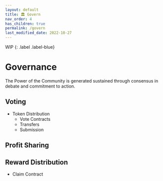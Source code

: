 ```yaml
---
layout: default
title: 🏛️ Govern
nav_order: 4
has_children: true
permalink: /govern
last_modified_date: 2022-10-27
---
```


WIP
{: .label .label-blue}

# Governance

The Power of the Community is generated sustained through consensus in debate and commitment to action.





## Voting

- Token Distribution
    - Vote Contracts
    - Transfers
    - Submission

## Profit Sharing


## Reward Distribution

- Claim Contract
